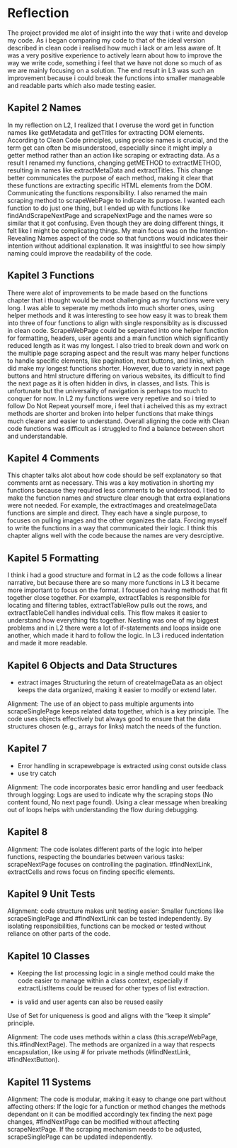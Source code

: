 # Reflection
The project provided me alot of insight into the way that i write and develop my code. As i began comparing my code to that of the ideal version described in clean code i realised how much i lack or am less aware of. 
It was a very positive experience to actively learn about how to improve the way we write code, something i feel that we have not done so much of as we are mainly focusing on a solution. The end result in L3 was such an improvement because i could break the functions into smaller manageable and readable parts which also made testing easier.

## Kapitel 2 Names
In my reflection on L2, I realized that I overuse the word get in function names like getMetadata and getTitles for extracting DOM elements. According to Clean Code principles, using precise names is crucial, and the term get can often be misunderstood, especially since it might imply a getter method rather than an action like scraping or extracting data. As a result I renamed my functions, changing getMETHOD to extractMETHOD, resulting in names like extractMetaData and extractTitles. This change better communicates the purpose of each method, making it clear that these functions are extracting specific HTML elements from the DOM. Communicating the functions responsibility. I also renamed the main scraping method to scrapeWebPage to indicate its purpose. I wanted each function to do just one thing, but I ended up with functions like findAndScrapeNextPage and scrapeNextPage and the names were so similar that it got confusing. Even though they are doing different things, it felt like I might be complicating things. My main focus was on the Intention-Revealing Names aspect of the code so that functions would indicates their intention without additional explanation. It was insightful to see how simply naming could improve the readability of the code.  

## Kapitel 3 Functions
There were alot of improvements to be made based on the functions chapter that i thought would be most challenging as my functions were very long. I was able to seperate my methods into much shorter ones, using helper methods and it was interesting to see how easy it was to break them into three of four functions to align with single responsiblity as is discussed in clean code. ScrapeWebPage could be seperated into one helper function for formatting, headers, user agents and a main function which significantly reduced length as it was my longest. I also tried to break down and work on the multiple page scraping aspect and the result was many helper functions to handle specific elements, like pagination, next buttons, and links, which did make my longest functions shorter. However, due to variety in next page buttons and html structure differing on various websites, its difficult to find the next page as it is often hidden in divs, in classes, and lists. This is unfortunate but the universality of navigation is perhaps too much to conquer for now. In L2 my functions were very repetive and so i tried to follow Do Not Repeat yourself more, i feel that i acheived this as my extract methods are shorter and broken into helper functions that make things much clearer and easier to understand. Overall aligning the code with Clean code functions was difficult as i struggled to find a balance between short and understandable.

## Kapitel 4 Comments
This chapter talks alot about how code should be self explanatory so that comments arnt as necessary. This was a key motivation in shorting my functions because they required less comments to be understood. I tied to make the function names and structure clear enough that extra explanations were not needed. For example, the extractImages and createImageData functions are simple and direct. They each have a single purpose, to focuses on pulling images and the other organizes the data. Forcing myself to write the functions in a way that communicated their logic. I think this chapter aligns well with the code because the names are very desrciptive. 

## Kapitel 5 Formatting
I think i had a good structure and format in L2 as the code follows a linear narrative, but because there are so many more functions in L3 it became more important to focus on the format. I focused on having methods that fit together close together. For example, extractTables is responsible for locating and filtering tables, extractTableRow pulls out the rows, and extractTableCell handles individual cells. This flow makes it easier to understand how everything fits together. Nesting was one of my biggest problems and in L2 there were a lot of if-statements and loops inside one another, which made it hard to follow the logic. In L3 i reduced indentation and made it more readable.

## Kapitel 6  Objects and Data Structures

- extract images Structuring the return of createImageData as an object keeps the data organized, making it easier to modify or extend later.

Alignment: The use of an object to pass multiple arguments into scrapeSinglePage keeps related data together, which is a key principle.
The code uses objects effectively but always good to ensure that the data structures chosen (e.g., arrays for links) match the needs of the function. 

## Kapitel 7
- Error handling in scrapewebpage is extracted using const outside class
- use try catch

Alignment: The code incorporates basic error handling and user feedback through logging:
Logs are used to indicate why the scraping stops (No content found, No next page found).
Using a clear message when breaking out of loops helps with understanding the flow during debugging.


## Kapitel 8

Alignment: The code isolates different parts of the logic into helper functions, respecting the boundaries between various tasks:
scrapeNextPage focuses on controlling the pagination.
#findNextLink, extractCells and rows focus on finding specific elements.

## Kapitel 9 Unit Tests

Alignment: code structure makes unit testing easier:
Smaller functions like scrapeSinglePage and #findNextLink can be tested independently.
By isolating responsibilities, functions can be mocked or tested without reliance on other parts of the code.



## Kapitel 10 Classes
-  Keeping the list processing logic in a single method could make the code easier to manage within a class context, especially if extractListItems could be reused for other types of list extraction.

- is valid and user agents can also be reused easily

Use of Set for uniqueness is good and aligns with the “keep it simple” principle.

Alignment: The code uses methods within a class (this.scrapeWebPage, this.#findNextPage). The methods are organized in a way that respects encapsulation, like using # for private methods (#findNextLink, #findNextButton).

## Kapitel 11 Systems

Alignment: The code is modular, making it easy to change one part without affecting others:
If the logic for a function or method changes the methods dependant on it can be modified accordingly tex finding the next page changes, #findNextPage can be modified without affecting scrapeNextPage.
If the scraping mechanism needs to be adjusted, scrapeSinglePage can be updated independently.

